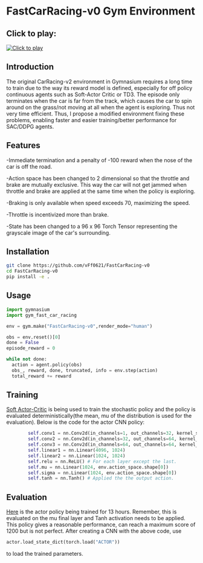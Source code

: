 # FastCarRacing-v0 Gym Environment

## Click to play: 
[![Click to play](https://img.youtube.com/vi/ByztGknW5XE/0.jpg)](https://www.youtube.com/watch?v=ByztGknW5XE)

## Introduction

The original CarRacing-v2 environment in Gymnasium requires a long time to train due to the way its reward model is defined, especially for off policy continuous agents such as Soft-Actor Critic or TD3. The episode only terminates when the car is far from the track, which causes the car to spin around on the grass/not moving at all when the agent is exploring. Thus not very time efficient. Thus, I propose a modified environment fixing these problems, enabling faster and easier training/better performance for SAC/DDPG agents. 



## Features

-Immediate termination and a penalty of -100 reward when the nose of the car is off the road.

-Action space has been changed to 2 dimensional so that the throttle and brake are mutually exclusive. This way the car will not get jammed when throttle and brake are applied at the same time when the policy is exploring.

-Braking is only available when speed exceeds 70, maximizing the speed.

-Throttle is incentivized more than brake.

-State has been changed to a 96 x 96 Torch Tensor representing the grayscale image of the car's surrounding.

## Installation

```bash
git clone https://github.com/vFf0621/FastCarRacing-v0
cd FastCarRacing-v0
pip install -e .
```

## Usage

```python
import gymnasium
import gym_fast_car_racing

env = gym.make("FastCarRacing-v0",render_mode="human")

obs = env.reset()[0]
done = False
episode_reward = 0

while not done:
  action = agent.policy(obs)
  obs_, reward, done, truncated, info = env.step(action)
  total_reward += reward

```

## Training

[Soft Actor-Critic](https://arxiv.org/abs/1801.01290) is being used to train the stochastic policy and the policy is evaluated deterministically(the mean, mu of the distribution is used for the evaluation). Below is the code for the actor CNN policy:

```python
        self.conv1 = nn.Conv2d(in_channels=1, out_channels=32, kernel_size=8, stride=4)
        self.conv2 = nn.Conv2d(in_channels=32, out_channels=64, kernel_size=4, stride=2)
        self.conv3 = nn.Conv2d(in_channels=64, out_channels=64, kernel_size=3, stride=1)
        self.linear1 = nn.Linear(4096, 1024)
        self.linear2 = nn.Linear(1024, 1024)
        self.relu = nn.ReLU() # For each layer except the last.
        self.mu = nn.Linear(1024, env.action_space.shape[0])
        self.sigma = nn.Linear(1024, env.action_space.shape[0])
        self.tanh = nn.Tanh() # Applied the the output action.

```




## Evaluation

[Here](https://drive.google.com/file/d/1WlVLNuqCGoEFpw5hY7FWaRuPv3_PmZ0h/view?usp=drive_link) is the actor policy being trained for 13 hours. Remember, this is evaluated on the mu final layer and Tanh activation needs to be applied. This policy gives a reasonable performance, can reach a maximum score of 1200 but is not perfect. After creating a CNN with the above code, use
```python
actor.load_state_dict(torch.load("ACTOR"))
```
to load the trained parameters.

